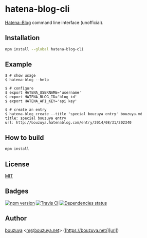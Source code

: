 # hatena-blog-cli

[Hatena::Blog](https://hatenablog.com/) command line interface (unofficial).

## Installation

```bash
npm install --global hatena-blog-cli
```

## Example

```
$ # show usage
$ hatena-blog --help

$ # configure
$ export HATENA_USERNAME='username'
$ export HATENA_BLOG_ID='blog id'
$ export HATENA_API_KEY='api key'

$ # create an entry
$ hatena-blog create --title 'special bouzuya entry' bouzuya.md
title: special bouzuya entry
url: http://bouzuya.hatenablog.com/entry/2014/08/31/202340
```

## How to build

```bash
npm install
```

## License

[MIT](LICENSE)

## Badges

[![npm version][npm-badge-url]][npm-url]
[![Travis CI][travisci-badge-url]][travisci-url]
[![Dependencies status][david-dm-badge-url]][david-dm-url]

[david-dm-badge-url]: https://img.shields.io/david/bouzuya/node-hatena-blog-cli.svg
[david-dm-url]: https://david-dm.org/bouzuya/node-hatena-blog-cli
[npm-badge-url]: https://img.shields.io/npm/v/hatena-blog-cli.svg
[npm-url]: https://www.npmjs.com/package/hatena-blog-cli
[travisci-badge-url]: https://img.shields.io/travis/bouzuya/node-hatena-blog-cli.svg
[travisci-url]: https://travis-ci.org/bouzuya/node-hatena-blog-cli

## Author

[bouzuya][user] &lt;[m@bouzuya.net][email]&gt; ([https://bouzuya.net/][url])

[user]: https://github.com/bouzuya
[email]: mailto:m@bouzuya.net
[url]: https://bouzuya.net/

